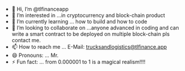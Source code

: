 - 👋 Hi, I’m @tlfinanceapp
- 👀 I’m interested in ...in cryptocurrency and block-chain product
- 🌱 I’m currently learning ... how to build and how to code
- 💞️ I’m looking to collaborate on ...anyone advanced in coding and can write a smart contract to be deployed on multiple block-chain pls contact me.
- 📫 How to reach me ... E-Mail: trucksandlogistics@tlfinance.app
- 😄 Pronouns: ... Mr.
- ⚡ Fun fact: ... from 0.000001 to 1 is a magical realism!!!!

<!---
tlfinanceapp/tlfinanceapp is a ✨ special ✨ repository because its `README.md` (this file) appears on your GitHub profile.
You can click the Preview link to take a look at your changes.
--->
